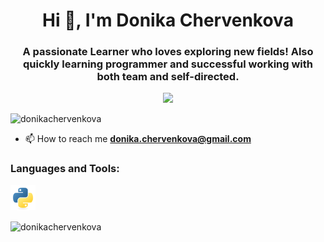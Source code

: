 <h1 align="center">Hi 👋, I'm Donika Chervenkova</h1>
<h3 align="center">A passionate Learner who loves exploring new fields! Also quickly learning programmer and successful working with both team and self-directed.</h3>

<p align="center">
<img src="https://user-images.githubusercontent.com/90519288/133890738-5e59b35a-8502-4761-a3f3-bb9df1491afa.jpg">
</p>

<p align="left"> <img src="https://komarev.com/ghpvc/?username=donikachervenkova&label=Profile%20views&color=0e75b6&style=flat" alt="donikachervenkova" /> </p>

- 📫 How to reach me **donika.chervenkova@gmail.com**


<h3 align="left">Languages and Tools:</h3>
<p align="left"> <a href="https://www.python.org" target="_blank"> <img src="https://raw.githubusercontent.com/devicons/devicon/master/icons/python/python-original.svg" alt="python" width="40" height="40"/> </a> </p>

<p><img align="center" src="https://github-readme-stats.vercel.app/api/top-langs?username=donikachervenkova&show_icons=true&locale=en&layout=compact" alt="donikachervenkova" /></p>
